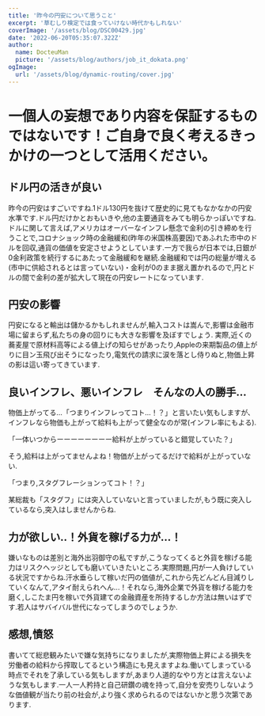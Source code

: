 ```yaml
---
title: '昨今の円安について思うこと'
excerpt: '草むしり検定では食っていけない時代かもしれない'
coverImage: '/assets/blog/DSC00429.jpg'
date: '2022-06-20T05:35:07.322Z'
author:
  name: DocteuMan
  picture: '/assets/blog/authors/job_it_dokata.png'
ogImage:
  url: '/assets/blog/dynamic-routing/cover.jpg'
---
```


# 一個人の妄想であり内容を保証するものではないです！ご自身で良く考えるきっかけの一つとして活用ください。

## ドル円の活きが良い
昨今の円安はすごいですね.1ドル130円を抜けて歴史的に見てもなかなかの円安水準です.ドル円だけかとおもいきや,他の主要通貨をみても明らかっぽいですね.
ドルに関して言えば,アメリカはオーバーなインフレ懸念で金利の引き締めを行うことで,コロナショック時の金融緩和(昨年の米国株高要因)であふれた市中のドルを回収,通貨の価値を安定させようとしています.一方で我らが日本では,日銀が0金利政策を続行するにあたって金融緩和を継続.金融緩和では円の総量が増える(市中に供給されるとは言っていない)・金利が0のまま据え置かれるので,円とドルの間で金利の差が拡大して現在の円安レートになっています.

## 円安の影響
円安になると輸出は儲かるかもしれませんが,輸入コストは嵩んで,影響は金融市場に留まらず,私たちの身の回りにも大きな影響を及ぼすでしょう.
実際,近くの蕎麦屋で原材料高等による値上げの知らせがあったり,Appleの来期製品の値上がりに目ン玉飛び出そうになったり,電気代の請求に涙を落とし侍りぬと,物価上昇の影は這い寄ってきています.

## 良いインフレ、悪いインフレ　そんなの人の勝手...
物価上がってる...「つまりインフレってコト...！？」と言いたい気もしますが、インフレなら物価も上がって給料も上がって健全なのが常(インフレ率にもよる).

「一体いつからーーーーーーーー給料が上がっていると錯覚していた？」

そう,給料は上がってませんよね！物価が上がってるだけで給料が上がっていない.

「つまり,スタグフレーションってコト！？」

某総裁も「スタグフ」には突入していないと言っていましたが,もう既に突入しているなら,突入はしませんからね.

## 力が欲しい..！外貨を稼げる力が...！
嫌いなものは差別と海外出羽御守の私ですが,こうなってくると外貨を稼げる能力はリスクヘッジとしても磨いていきたいところ.実際問題,円が一人負けしている状況ですからね.汗水垂らして稼いだ円の価値が,これから先どんどん目減りしていくなんて,アタイ耐えられへん...！それなら,海外企業で外貨を稼げる能力を磨く,しこたま円を稼いで外貨建ての金融資産を所持するしか方法は無いはずです.若人はサバイバル世代になってしまうのでしょうか.

## 感想,憤怒
書いてて総悲観みたいで嫌な気持ちになりましたが,実際物価上昇による損失を労働者の給料から搾取してるという構造にも見えますよね.働いてしまっている時点でそれを了承している気もしますが,あまり人道的なやり方とは言えないような気もします.一人一人矜持と自己研鑽の魂を持って,自分を安売りしないような価値観が当たり前の社会が,より強く求められるのではないかと思う次第であります.